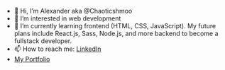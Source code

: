 - 👋 Hi, I’m Alexander aka @Chaoticshmoo
- 👀 I’m interested in web development
- 🌱 I’m currently learning frontend (HTML, CSS, JavaScript). My future plans include React.js, Sass, Node.js, and more backend to become a fullstack developer.
- 📫 How to reach me: [LinkedIn](https://www.linkedin.com/in/alexanderfoerster/)
- [My Portfolio](https://alexanderfoerster.net/)

<!---
Chaoticshmoo/Chaoticshmoo is a ✨ special ✨ repository because its `README.md` (this file) appears on your GitHub profile.
You can click the Preview link to take a look at your changes.
--->
